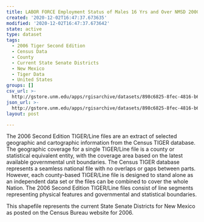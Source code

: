 ```yaml
---
title: LABOR FORCE Employment Status of Males 16 Yrs and Over NMSD 2000
created: '2020-12-02T16:47:37.673635'
modified: '2020-12-02T16:47:37.673642'
state: active
type: dataset
tags:
  - 2006 Tiger Second Edition
  - Census Data
  - County
  - Current State Senate Districts
  - New Mexico
  - Tiger Data
  - United States
groups: []
csv_url: >-
  http://gstore.unm.edu/apps/rgisarchive/datasets/898c6825-8fec-4816-b6c1-2c6dc0aab12d/nms263data224926151_sts_view.derived.csv
json_url: >-
  http://gstore.unm.edu/apps/rgisarchive/datasets/898c6825-8fec-4816-b6c1-2c6dc0aab12d/nms263data224926151_sts_view.derived.json
layout: post

---
```

The 2006 Second Edition TIGER/Line files are an extract of selected geographic and cartographic information from the Census TIGER database.  The geographic coverage for a single TIGER/Line file is a county or statistical equivalent entity, with the coverage area based on the latest available governmental unit boundaries. The Census TIGER database represents a seamless national file with no overlaps or gaps between parts.  However, each county-based TIGER/Line file is designed to stand alone as an independent data set or the files can be combined to cover the whole Nation.  The 2006 Second Edition  TIGER/Line files consist of line segments representing physical features and governmental and statistical boundaries.  

This shapefile represents the current State Senate Districts for New Mexico as posted on the Census Bureau website for 2006.
